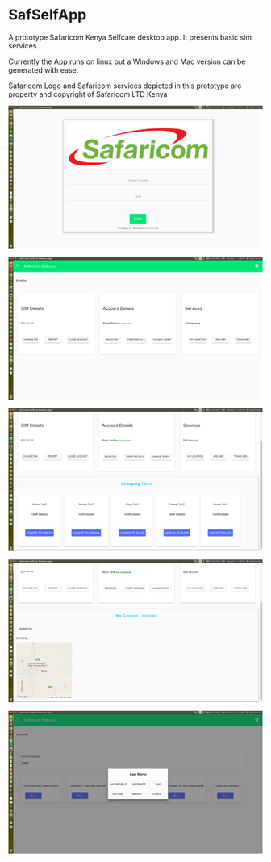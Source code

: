 # SafSelfApp
A prototype Safaricom Kenya Selfcare desktop app. It presents basic sim services.

Currently the App runs on linux but a Windows and Mac version can be generated with ease.

Safaricom Logo and Safaricom services depicted in this prototype are property and copyright of Safaricom LTD Kenya

![alt tag](https://github.com/daviddexter/SafSelfApp/blob/master/Screenshot%20from%202016-07-11%2013:08:06.png)

![alt tag](https://github.com/daviddexter/SafSelfApp/blob/master/Screenshot%20from%202016-07-11%2013:08:29.png)

![alt tag](https://github.com/daviddexter/SafSelfApp/blob/master/Screenshot%20from%202016-07-11%2013:09:31.png)

![alt tag](https://github.com/daviddexter/SafSelfApp/blob/master/Screenshot%20from%202016-07-11%2013:09:22.png)

![alt tag](https://github.com/daviddexter/SafSelfApp/blob/master/Screenshot%20from%202016-07-11%2013:09:55.png)




